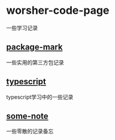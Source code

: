 # worsher-code-page
一些学习记录

## [package-mark](https://worsher.github.io/code-package-mark/package-mark)
一些实用的第三方包记录

## [typescript](https://worsher.github.io/code-package-mark/typescript)
typescript学习中的一些记录

## [some-note](https://worsher.github.io/code-package-mark/some-note)
一些零散的记录备忘
